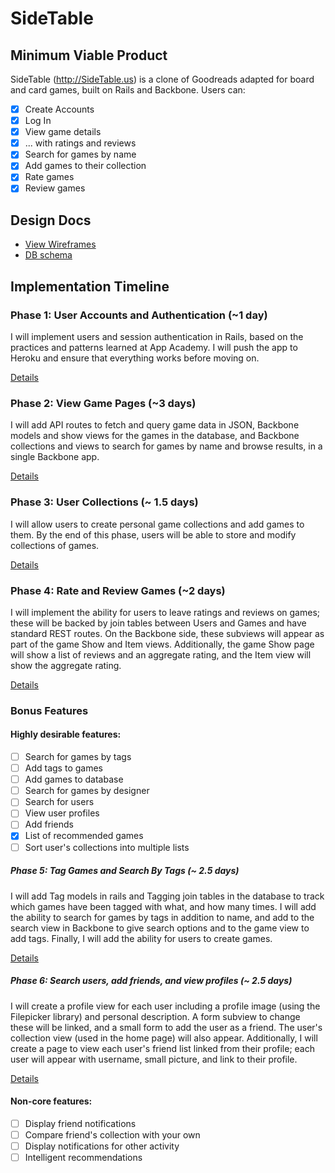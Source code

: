 # SideTable

## Minimum Viable Product
SideTable (<http://SideTable.us>) is a clone of Goodreads adapted for board and card games, 
built on Rails and Backbone. Users can:

<!-- This is a Markdown checklist. Use it to keep track of your
progress! -->

- [x] Create Accounts
- [x] Log In
- [x] View game details 
- [x] ... with ratings and reviews
- [x] Search for games by name
- [x] Add games to their collection
- [x] Rate games
- [x] Review games

## Design Docs
* [View Wireframes][views]
* [DB schema][schema]

[views]: ./docs/views.md
[schema]: ./docs/schema.md

## Implementation Timeline

### Phase 1: User Accounts and Authentication (~1 day)

I will implement users and session authentication in Rails, based on the
practices and patterns learned at App Academy. I will push the app to
Heroku and ensure that everything works before moving on.

[Details][phase-one]

### Phase 2: View Game Pages (~3 days)
I will add API routes to fetch and query game data in JSON, Backbone
models and show views for the games in the database, and Backbone
collections and views to search for games by name and browse results, in
a single Backbone app.

[Details][phase-two]

### Phase 3: User Collections  (~ 1.5 days)
I will allow users to create personal game collections and add games to
them. By the end of this phase, users will be able to store and modify
collections of games.

[Details][phase-three]

### Phase 4: Rate and Review Games (~2 days)
I will implement the ability for users to leave ratings and reviews on
games; these will be backed by join tables between Users and Games and
have standard REST routes. On the Backbone side, these subviews will
appear as part of the game Show and Item views. Additionally, the game Show
page will show a list of reviews and an aggregate rating, and the Item
view will show the aggregate rating.

[Details][phase-four]

### Bonus Features 
#### Highly desirable features: 

- [ ] Search for games by tags
- [ ] Add tags to games
- [ ] Add games to database
- [ ] Search for games by designer
- [ ] Search for users
- [ ] View user profiles
- [ ] Add friends
- [x] List of recommended games
- [ ] Sort user's collections into multiple lists

##### Phase 5: Tag Games and Search By Tags (~ 2.5 days)
I will add Tag models in rails and Tagging join tables in the database
to track which games have been tagged with what, and how many times. I
will add the ability to search for games by tags in addition to name,
and add to the search view in Backbone to give search options and to the
game view to add tags. Finally, I will add the ability for users to
create games.

[Details][phase-five]

##### Phase 6: Search users, add friends, and view profiles (~ 2.5 days)
I will create a profile view for each user including a profile image
(using the Filepicker library) and personal description. A form subview
to change these will be linked, and a small form to add the user as a
friend. The user's collection view (used in the home page) will also appear.
Additionally, I will create a page to view each user's friend list linked from 
their profile; each user will appear with username, small picture, and link to 
their profile.

[Details][phase-six]


#### Non-core features:

- [ ] Display friend notifications
- [ ] Compare friend's collection with your own
- [ ] Display notifications for other activity
- [ ] Intelligent recommendations

[phase-one]: ./docs/phases/phase1.md
[phase-two]: ./docs/phases/phase2.md
[phase-three]: ./docs/phases/phase3.md
[phase-four]: ./docs/phases/phase4.md
[phase-five]: ./docs/phases/phase5.md
[phase-six]: ./docs/phases/phase6.md
